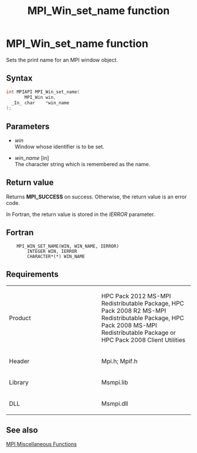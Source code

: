 ﻿---
title: MPI_Win_set_name function
TOCTitle: MPI_Win_set_name function
ms:assetid: 0296ec58-73e0-49ad-bd4e-bc1bf0afffe2
ms:mtpsurl: https://msdn.microsoft.com/en-us/library/Dn520613(v=VS.85)
ms:contentKeyID: 59361084
ms.date: 03/28/2018
mtps_version: v=VS.85
f1_keywords:
- MPI_WIN_SET_NAME
- mpif/MPI_Win_set_name
- mpi/MPI_WIN_SET_NAME
dev_langs:
- C++
- C
---

# MPI\_Win\_set\_name function

Sets the print name for an MPI window object.

## Syntax

``` c++
int MPIAPI MPI_Win_set_name(
       MPI_Win win,
  _In_ char    *win_name
);
```

## Parameters

  - *win*  
    Window whose identifier is to be set.

  - *win\_name* \[in\]  
    The character string which is remembered as the name.

## Return value

Returns **MPI\_SUCCESS** on success. Otherwise, the return value is an error code.

In Fortran, the return value is stored in the *IERROR* parameter.

## Fortran

``` FORTRAN
    MPI_WIN_SET_NAME(WIN, WIN_NAME, IERROR)
        INTEGER WIN, IERROR
        CHARACTER*(*) WIN_NAME
```

## Requirements

<table>
<colgroup>
<col style="width: 50%" />
<col style="width: 50%" />
</colgroup>
<tbody>
<tr class="odd">
<td><p>Product</p></td>
<td><p>HPC Pack 2012 MS-MPI Redistributable Package, HPC Pack 2008 R2 MS-MPI Redistributable Package, HPC Pack 2008 MS-MPI Redistributable Package or HPC Pack 2008 Client Utilities</p></td>
</tr>
<tr class="even">
<td><p>Header</p></td>
<td>Mpi.h;
Mpif.h</td>
</tr>
<tr class="odd">
<td><p>Library</p></td>
<td>Msmpi.lib</td>
</tr>
<tr class="even">
<td><p>DLL</p></td>
<td>Msmpi.dll</td>
</tr>
</tbody>
</table>


## See also

[MPI Miscellaneous Functions](mpi-miscellaneous-functions.md)

